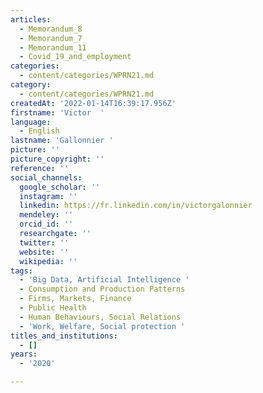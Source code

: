```yaml
---
articles:
  - Memorandum_8
  - Memorandum_7
  - Memorandum_11
  - Covid_19_and_employment
categories:
  - content/categories/WPRN21.md
category:
  - content/categories/WPRN21.md
createdAt: '2022-01-14T16:39:17.956Z'
firstname: 'Victor  '
language:
  - English
lastname: 'Gallonnier '
picture: ''
picture_copyright: ''
reference: ''
social_channels:
  google_scholar: ''
  instagram: ''
  linkedin: https://fr.linkedin.com/in/victorgalonnier
  mendeley: ''
  orcid_id: ''
  researchgate: ''
  twitter: ''
  website: ''
  wikipedia: ''
tags:
  - 'Big Data, Artificial Intelligence '
  - Consumption and Production Patterns
  - Firms, Markets, Finance
  - Public Health
  - Human Behaviours, Social Relations
  - 'Work, Welfare, Social protection '
titles_and_institutions:
  - []
years:
  - '2020'

---
```

